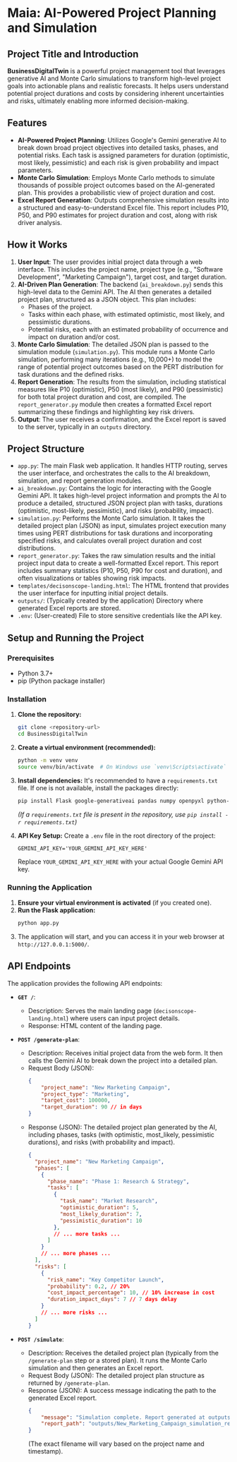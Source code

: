 # Maia: AI-Powered Project Planning and Simulation

## Project Title and Introduction

**BusinessDigitalTwin** is a powerful project management tool that leverages generative AI and Monte Carlo simulations to transform high-level project goals into actionable plans and realistic forecasts. It helps users understand potential project durations and costs by considering inherent uncertainties and risks, ultimately enabling more informed decision-making.

## Features

-   **AI-Powered Project Planning**: Utilizes Google's Gemini generative AI to break down broad project objectives into detailed tasks, phases, and potential risks. Each task is assigned parameters for duration (optimistic, most likely, pessimistic) and each risk is given probability and impact parameters.
-   **Monte Carlo Simulation**: Employs Monte Carlo methods to simulate thousands of possible project outcomes based on the AI-generated plan. This provides a probabilistic view of project duration and cost.
-   **Excel Report Generation**: Outputs comprehensive simulation results into a structured and easy-to-understand Excel file. This report includes P10, P50, and P90 estimates for project duration and cost, along with risk driver analysis.

## How it Works

1.  **User Input**: The user provides initial project data through a web interface. This includes the project name, project type (e.g., "Software Development", "Marketing Campaign"), target cost, and target duration.
2.  **AI-Driven Plan Generation**: The backend (`ai_breakdown.py`) sends this high-level data to the Gemini API. The AI then generates a detailed project plan, structured as a JSON object. This plan includes:
    *   Phases of the project.
    *   Tasks within each phase, with estimated optimistic, most likely, and pessimistic durations.
    *   Potential risks, each with an estimated probability of occurrence and impact on duration and/or cost.
3.  **Monte Carlo Simulation**: The detailed JSON plan is passed to the simulation module (`simulation.py`). This module runs a Monte Carlo simulation, performing many iterations (e.g., 10,000+) to model the range of potential project outcomes based on the PERT distribution for task durations and the defined risks.
4.  **Report Generation**: The results from the simulation, including statistical measures like P10 (optimistic), P50 (most likely), and P90 (pessimistic) for both total project duration and cost, are compiled. The `report_generator.py` module then creates a formatted Excel report summarizing these findings and highlighting key risk drivers.
5.  **Output**: The user receives a confirmation, and the Excel report is saved to the server, typically in an `outputs` directory.

## Project Structure

-   `app.py`: The main Flask web application. It handles HTTP routing, serves the user interface, and orchestrates the calls to the AI breakdown, simulation, and report generation modules.
-   `ai_breakdown.py`: Contains the logic for interacting with the Google Gemini API. It takes high-level project information and prompts the AI to produce a detailed, structured JSON project plan with tasks, durations (optimistic, most-likely, pessimistic), and risks (probability, impact).
-   `simulation.py`: Performs the Monte Carlo simulation. It takes the detailed project plan (JSON) as input, simulates project execution many times using PERT distributions for task durations and incorporating specified risks, and calculates overall project duration and cost distributions.
-   `report_generator.py`: Takes the raw simulation results and the initial project input data to create a well-formatted Excel report. This report includes summary statistics (P10, P50, P90 for cost and duration), and often visualizations or tables showing risk impacts.
-   `templates/decisonscope-landing.html`: The HTML frontend that provides the user interface for inputting initial project details.
-   `outputs/`: (Typically created by the application) Directory where generated Excel reports are stored.
-   `.env`: (User-created) File to store sensitive credentials like the API key.

## Setup and Running the Project

### Prerequisites

-   Python 3.7+
-   pip (Python package installer)

### Installation

1.  **Clone the repository:**
    ```bash
    git clone <repository-url>
    cd BusinessDigitalTwin
    ```

2.  **Create a virtual environment (recommended):**
    ```bash
    python -m venv venv
    source venv/bin/activate  # On Windows use `venv\Scripts\activate`
    ```

3.  **Install dependencies:**
    It's recommended to have a `requirements.txt` file. If one is not available, install the packages directly:
    ```bash
    pip install Flask google-generativeai pandas numpy openpyxl python-dotenv scipy
    ```
    *(If a `requirements.txt` file is present in the repository, use `pip install -r requirements.txt`)*

4.  **API Key Setup:**
    Create a `.env` file in the root directory of the project:
    ```
    GEMINI_API_KEY='YOUR_GEMINI_API_KEY_HERE'
    ```
    Replace `YOUR_GEMINI_API_KEY_HERE` with your actual Google Gemini API key.

### Running the Application

1.  **Ensure your virtual environment is activated** (if you created one).
2.  **Run the Flask application:**
    ```bash
    python app.py
    ```
3.  The application will start, and you can access it in your web browser at `http://127.0.0.1:5000/`.

## API Endpoints

The application provides the following API endpoints:

-   **`GET /`**:
    -   Description: Serves the main landing page (`decisonscope-landing.html`) where users can input project details.
    -   Response: HTML content of the landing page.

-   **`POST /generate-plan`**:
    -   Description: Receives initial project data from the web form. It then calls the Gemini AI to break down the project into a detailed plan.
    -   Request Body (JSON):
        ```json
        {
            "project_name": "New Marketing Campaign",
            "project_type": "Marketing",
            "target_cost": 100000,
            "target_duration": 90 // in days
        }
        ```
    -   Response (JSON): The detailed project plan generated by the AI, including phases, tasks (with optimistic, most_likely, pessimistic durations), and risks (with probability and impact).
        ```json
        {
          "project_name": "New Marketing Campaign",
          "phases": [
            {
              "phase_name": "Phase 1: Research & Strategy",
              "tasks": [
                {
                  "task_name": "Market Research",
                  "optimistic_duration": 5,
                  "most_likely_duration": 7,
                  "pessimistic_duration": 10
                },
                // ... more tasks ...
              ]
            }
            // ... more phases ...
          ],
          "risks": [
            {
              "risk_name": "Key Competitor Launch",
              "probability": 0.2, // 20%
              "cost_impact_percentage": 10, // 10% increase in cost
              "duration_impact_days": 7 // 7 days delay
            }
            // ... more risks ...
          ]
        }
        ```

-   **`POST /simulate`**:
    -   Description: Receives the detailed project plan (typically from the `/generate-plan` step or a stored plan). It runs the Monte Carlo simulation and then generates an Excel report.
    -   Request Body (JSON): The detailed project plan structure as returned by `/generate-plan`.
    -   Response (JSON): A success message indicating the path to the generated Excel report.
        ```json
        {
            "message": "Simulation complete. Report generated at outputs/New_Marketing_Campaign_simulation_report.xlsx",
            "report_path": "outputs/New_Marketing_Campaign_simulation_report.xlsx"
        }
        ```
        (The exact filename will vary based on the project name and timestamp).
